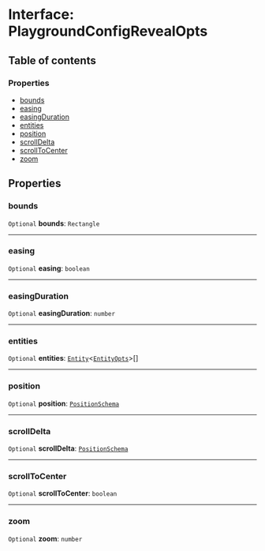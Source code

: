 # Interface: PlaygroundConfigRevealOpts

## Table of contents

### Properties

* [bounds](/auto-docs/core/interfaces/PlaygroundConfigRevealOpts.md#bounds)
* [easing](/auto-docs/core/interfaces/PlaygroundConfigRevealOpts.md#easing)
* [easingDuration](/auto-docs/core/interfaces/PlaygroundConfigRevealOpts.md#easingduration)
* [entities](/auto-docs/core/interfaces/PlaygroundConfigRevealOpts.md#entities)
* [position](/auto-docs/core/interfaces/PlaygroundConfigRevealOpts.md#position)
* [scrollDelta](/auto-docs/core/interfaces/PlaygroundConfigRevealOpts.md#scrolldelta)
* [scrollToCenter](/auto-docs/core/interfaces/PlaygroundConfigRevealOpts.md#scrolltocenter)
* [zoom](/auto-docs/core/interfaces/PlaygroundConfigRevealOpts.md#zoom)

## Properties

### bounds

`Optional` **bounds**: `Rectangle`

***

### easing

`Optional` **easing**: `boolean`

***

### easingDuration

`Optional` **easingDuration**: `number`

***

### entities

`Optional` **entities**: [`Entity`](/auto-docs/core/classes/Entity-1.md)<[`EntityOpts`](/auto-docs/core/interfaces/EntityOpts.md)>\[]

***

### position

`Optional` **position**: [`PositionSchema`](/auto-docs/core/interfaces/PositionSchema.md)

***

### scrollDelta

`Optional` **scrollDelta**: [`PositionSchema`](/auto-docs/core/interfaces/PositionSchema.md)

***

### scrollToCenter

`Optional` **scrollToCenter**: `boolean`

***

### zoom

`Optional` **zoom**: `number`
